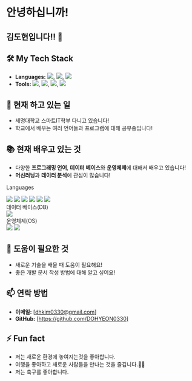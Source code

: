 # 안녕하십니까!
## 김도현입니다!! 👋

## 🛠 My Tech Stack
- **Languages:** <img src="https://img.shields.io/badge/Python-3776AB?logo=Python">, <img src="https://img.shields.io/badge/C-A8B9CC?logo=C">, <img src="https://img.shields.io/badge/C++-00599C?logo=C++">
- **Tools:** <img src="https://img.shields.io/badge/Git-F05032?logo=Git">, <img src="https://img.shields.io/badge/VisualStudio-C2D91?logo=VisualStudio">, <img src="https://img.shields.io/badge/VisualStudioCode-007ACC?logo=VisualStudioCode">, <img src="https://img.shields.io/badge/GoogleColab-F9AB00?logo=GoogleColab">

## 🔭 현재 하고 있는 일
- 세명대학교 스마트IT학부 다니고 있습니다!
- 학교에서 배우는 여러 언어들과 프로그램에 대해 공부중입니다!

## 📚 현재 배우고 있는 것
- 다양한 **프로그래밍 언어**, **데이터 베이스**와 **운영체제**에 대해서 배우고 있습니다!
- **머신러닝**과 **데이터 분석**에 관심이 많습니다!
</div>

Languages
<div>
<img src="https://img.shields.io/badge/Python-3376AB?logo=Pyhton">
<img src="https://img.shields.io/badge/C-A8B9CC?logo=C">
<img src="https://img.shields.io/badge/C++-00599C?logo=c++">
<img src="https://img.shields.io/badge/JavaScript-F7DF1E?logo=JavaScript">
<img src="https://img.shields.io/badge/HTML-E34F26?logo=HTML5">
<img src="https://img.shields.io/badge/CSS3-1572B6?logo=CSS3">
</div>
데이터 베이스(DB)
<div>
<img src="https://img.shields.io/badge/MySQL-4479A1?logo=MySQL">
</div>
운영체제(OS)
<div>
<img src="https://img.shields.io/badge/Windows-0078D4?logo=Windows">
<img src="https://img.shields.io/badge/Linux-FCC624?logo=Linux">
</div>

## 🤔 도움이 필요한 것
- 새로운 기술을 배울 때 도움이 필요해요!
- 좋은 개발 문서 작성 방법에 대해 알고 싶어요!

## 📫 연락 방법
- **이메일:** [dhkim0330@gmail.com]
- **GitHub:** [https://github.com/DOHYEON0330]

## ⚡ Fun fact
- 저는 새로운 환경에 놓여지는것을 좋아합니다.
- 여행을 좋아하고 새로운 사람들을 만나는 것을 즐깁니다.🛫🛬
- 저는 축구를 좋아합니다.
